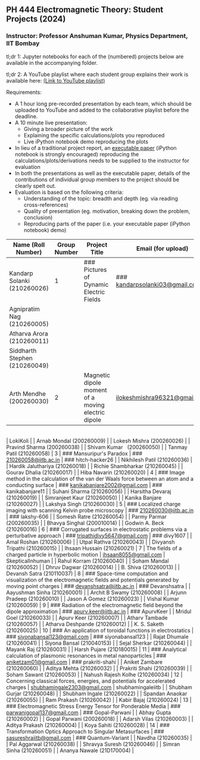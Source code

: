 ## PH 444 Electromagnetic Theory: Student Projects (2024)
### **Instructor: Professor Anshuman Kumar, Physics Department, IIT Bombay**


tl;dr 1: Jupyter notebooks for each of the (numbered) projects below are available in the accompanying folder.

tl;dr 2: A YouTube playlist where each student group explains their work is available here: [(Link to YouTube playlist)](https://www.youtube.com/playlist?list=PLBAf4P2YTnSXTi0El0AyHJiBVc0luRSxJ)

Requirements:

- A 1 hour long pre-recorded presentation by each team, which should be uploaded to YouTube and added to the collaborative playlist before the deadline.
- A 10 minute live presentation:
  - Giving a broader picture of the work
  - Explaining the specific calculations/plots you reproduced
  - Live iPython notebook demo reproducing the plots
- In lieu of a traditional project report, an [executable paper](https://www.nature.com/articles/s42005-020-00403-4) (iPython notebook is strongly encouraged) reproducing the calculations/plots/derivations needs to be supplied to the instructor for evaluation
- In both the presentations as well as the executable paper, details of the contributions of individual group members to the project should be clearly spelt out.
- Evaluation is based on the following criteria:
  - Understanding of the topic: breadth and depth (eg. via reading cross-references)
  - Quality of presentation (eg. motivation, breaking down the problem, conclusion)
  - Reproducing parts of the paper (i.e. your executable paper (iPython notebook) demo)

| Name (Roll Number)              | Group Number | Project Title                                                                                                               | Email (for upload)                 | GitHub ID           |
| ------------------------------- | ------------ | --------------------------------------------------------------------------------------------------------------------------- | ---------------------------------- | ------------------- |
| Kandarp Solanki (210260026)     | 1            | ### Pictures of Dynamic Electric Fields                                                                                     | ### kandarpsolanki03@gmail.com     | ### KandarpSolanki  |
| Agnipratim Nag (210260005)      |
| Atharva Arora (210260011)       |
| Siddharth Stephen (210260049)   |
| Arth Mendhe (200260030)         | 2            | Magnetic dipole moment of a moving electric dipole                                                                          | ilokeshmishra96321@gmail.com

<br> | LokiKoli            |
| Arnab Mondal (200260009)        |
| Lokesh Mishra (200260026)       |
| Pravind Sharma (200260038)      |
| Shivam Kumar   (200260050)      |
| Tanmay Patil (210260058)        | 3            | ### Mansuripur's Paradox                                                                                                    | ### 210260058@iitb.ac.in           | ### hitch-hacker26  |
| Nikhilesh Patil (210260036)     |
| Hardik Jaluthariya (210260018)  |
| Richie Shambharkar (210260045)  |
| Gourav Dhalia (210260017)       |
| Hiba Navarin (210260020)        | 4            | ### Image method in the calculation of the van der Waals force between an atom and a conducting surface                     | ### kanikabanjare2002@gmail.com    | ### kanikabanjare11 |
| Suhani Sharma (210260056)       |
| Harsitha Devaraj (210260019)    |
| Simranjeet Kaur (210260050)     |
| Kanika Banjare (210260027)      |
| Lakshya Singh (210260030)       | 5            | ### Localized charge imaging with scanning Kelvin probe microscopy                                                          | ### 210260030@iitb.ac.in           | ### lakshy-606      |
| Somesh Ratre (210260054)        |
| Parmy Parmar (200260035)        |
| Bhavya Singhal (200010014)      |
| Godwin A. Beck (210260016)      | 6            | ### Corrugated surfaces in electrostatic problems via a perturbative approach                                               | ### tripathidivy5647@gmail.com     | ### divy1607        |
| Amal Roshan (210260006)         |
| Utpal Rathva (210260043)        |
| Divyansh Tripathi (210260015)   |
| Ihsaan Hussain (210260021)      | 7            | The fields of a charged particle in hyperbolic motion                                                                       | ihsaan8055@gmail.com               | SkepticalInhuman    |
| Rahul Korram (210260040)        |
| Soham Mandal (210260052)        |
| Dhruv Dagwar (210260014)        |
| B. Shiva (210260013)            |
| Devansh Satra (210110037)       | 8            | ### Space-time computation and visualization of the electromagnetic fields and potentials generated by moving point charges | ### devanshsatra@iitb.ac.in        | ### Devanshsatra    |
| Aayushman Sinha (210260001)     |
| Archit B Swamy (210260008)      |
| Arjunn Pradeep (210260010)      |
| Jason A Gomez (210260023)       |
| Vishal Kumar (210260059)        | 9            | ### Radiation of the electromagnetic field beyond the dipole approximation                                                  | ### apurv.keer@iitb.ac.in          | ### ApurvKeer       |
| Mridul Goel (210260033)         |
| Apurv Keer (210260007)          |
| Atharv Tambade (210260057)      |
| Atharva Deshpande (210260012)   |
| K. S. Saketh (210260025)        | 10           | ### An application of toroidal functions in electrostatics                                                                  | ### siyonabansal123@gmail.com      | ### siyonabansal123 |
| Rajat Dhumale (210260041)       |
| Siyona Bansal (210040153)       |
| Sejal Sherkar (210260044)       |
| Mayank Raj (210260031)          |
| Harsh Pujare (21D180015)        | 11           | ### Analytical calculation of plasmonic resonances in metal nanoparticles                                                   | ### aniketzam01@gmail.com          | ### prakriti-shahi  |
| Aniket Zambare (210260060)      |
| Aditya Mehta (210260032)        |
| Prakriti Shahi (210260039)      |
| Soham Sawant (210260053)        |
| Nahush Rajesh Kolhe (210260034) | 12           | Concerning classical forces, energies, and potentials for accelerated charges                                               | shubhamingale2303@gmail.com        | shubhamingaleiitb   |
| Shubham Gurjar (210260048)      |
| Shubham Ingale (210260022)      |
| Spandan Anaokar (210260055)     |
| Ram Prakash (210260042)         |
| Kabir Bajaj (210260024)         | 13           | ### Electromagnetic Stress Energy Tensor for Ponderable Media                                                               | ### parwanigopal137@gmail.com      | ### Gopal-Parwani   |
| Abhay Gupta (210260002)         |
| Gopal Parwani (200260018)       |
| Adarsh Vilas (210260003)        |
| Aditya Prakash (210260004)      |
| Koya Sahiti (210260028)         | 14           | ### Transformation Optics Approach to Singular Metasurfaces                                                                 | ### sasureshraiitb@gmail.com       | ### Quantum-Variant |
| Navdha (210260035)              |
| Pal Aggarwal (210260038)        |
| Shravya Suresh (210260046)      |
| Simran Sinha (210260051)        |
| Ananya Nawale (21D170004)       |
